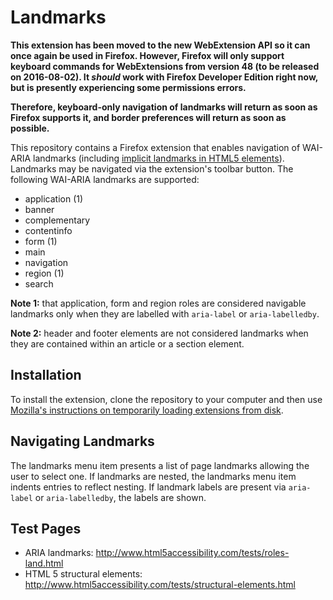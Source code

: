 Landmarks
=========

**This extension has been moved to the new WebExtension API so it can once again be used in Firefox. However, Firefox will only support keyboard commands for WebExtensions from version 48 (to be released on 2016-08-02). It *should* work with Firefox Developer Edition right now, but is presently experiencing some permissions errors.**

**Therefore, keyboard-only navigation of landmarks will return as soon as Firefox supports it, and border preferences will return as soon as possible.**

This repository contains a Firefox extension that enables navigation of WAI-ARIA landmarks (including [implicit landmarks in HTML5 elements](http://www.w3.org/html/wg/drafts/html/master/dom.html#sec-strong-native-semantics)). Landmarks may be navigated via the extension's toolbar button. The following WAI-ARIA landmarks are supported:

-   application (1)
-   banner
-   complementary
-   contentinfo
-   form (1)
-   main
-   navigation
-   region (1)
-   search

**Note 1:** that application, form and region roles are considered navigable landmarks only when they are labelled with `aria-label` or `aria-labelledby`.

**Note 2:** header and footer elements are not considered landmarks when they are contained within an article or a section element.

Installation
------------

To install the extension, clone the repository to your computer and then use [Mozilla's instructions on temporarily loading extensions from disk](https://developer.mozilla.org/en-US/Add-ons/WebExtensions/Packaging_and_installation#Loading_from_disk).

Navigating Landmarks
--------------------

The landmarks menu item presents a list of page landmarks allowing the user to select one. If landmarks are nested, the landmarks menu item indents entries to reflect nesting. If landmark labels are present via `aria-label` or `aria-labelledby`, the labels are shown.

Test Pages
----------

-   ARIA landmarks: http://www.html5accessibility.com/tests/roles-land.html
-   HTML 5 structural elements: http://www.html5accessibility.com/tests/structural-elements.html

